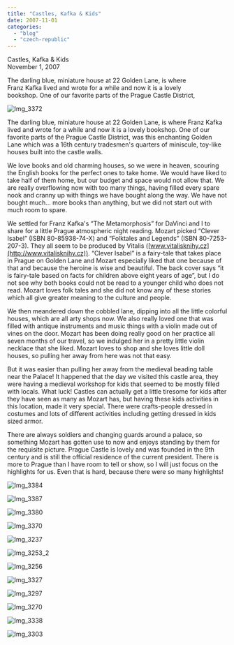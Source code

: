 ```yaml
---
title: "Castles, Kafka & Kids"
date: 2007-11-01
categories: 
  - "blog"
  - "czech-republic"
---
```


Castles, Kafka & Kids  
November 1, 2007

The darling blue, miniature house at 22 Golden Lane, is where  
Franz Kafka lived and wrote for a while and now it is a lovely  
bookshop. One of our favorite parts of the Prague Castle District,

<!--more-->

![Img_3372](https://pub-ac94b3f306b24c0dba4238943c97f2e1.r2.dev/photos/uncategorized/2008/02/24/img_3372.png)

The darling blue, miniature house at 22 Golden Lane, is where Franz Kafka lived and wrote for a while and now it is a lovely bookshop. One of our favorite parts of the Prague Castle District, was this enchanting Golden Lane which was a 16th century tradesmen's quarters of miniscule, toy-like houses built into the castle walls.

We love books and old charming houses, so we were in heaven, scouring the English books for the perfect ones to take home. We would have liked to take half of them home, but our budget and space would not allow that. We are really overflowing now with too many things, having filled every spare nook and cranny up with things we have bought along the way. We have not bought much... more books than anything, but we did not start out with much room to spare.

We settled for Franz Kafka's “The Metamorphosis” for DaVinci and I to share for a little Prague atmospheric night reading. Mozart picked “Clever Isabel” (ISBN 80-85938-74-X) and “Folktales and Legends” (ISBN 80-7253-207-3). They all seem to be produced by Vitalis ([www.vitalisknihy.cz](http://www.vitalisknihy.cz)). “Clever Isabel” is a fairy-tale that takes place in Prague on Golden Lane and Mozart especially liked that one because of that and because the heroine is wise and beautiful. The back cover says “it is fairy-tale based on facts for children above eight years of age”, but I do not see why both books could not be read to a younger child who does not read. Mozart loves folk tales and she did not know any of these stories which all give greater meaning to the culture and people.

We then meandered down the cobbled lane, dipping into all the little colorful houses, which are all arty shops now. We also really loved one that was filled with antique instruments and music things with a violin made out of vines on the door. Mozart has been doing really good on her practice all seven months of our travel, so we indulged her in a pretty little violin necklace that she liked. Mozart loves to shop and she loves little doll houses, so pulling her away from here was not that easy.

But it was easier than pulling her away from the medieval beading table near the Palace! It happened that the day we visited this castle area, they were having a medieval workshop for kids that seemed to be mostly filled with locals. What luck! Castles can actually get a little tiresome for kids after they have seen as many as Mozart has, but having these kids activities in this location, made it very special. There were crafts-people dressed in costumes and lots of different activities including getting dressed in kids sized armor.

There are always soldiers and changing guards around a palace, so something Mozart has gotten use to now and enjoys standing by them for the requisite picture. Prague Castle is lovely and was founded in the 9th century and is still the official residence of the current president. There is more to Prague than I have room to tell or show, so I will just focus on the highlights for us. Even that is hard, because there were so many highlights!

![Img_3384](https://pub-ac94b3f306b24c0dba4238943c97f2e1.r2.dev/photos/uncategorized/2008/02/24/img_3384.png)

![Img_3387](https://pub-ac94b3f306b24c0dba4238943c97f2e1.r2.dev/photos/uncategorized/2008/02/24/img_3387.png)

![Img_3380](https://pub-ac94b3f306b24c0dba4238943c97f2e1.r2.dev/photos/uncategorized/2008/02/24/img_3380.png)

![Img_3370](https://pub-ac94b3f306b24c0dba4238943c97f2e1.r2.dev/photos/uncategorized/2008/02/24/img_3370.png)

![Img_3237](https://pub-ac94b3f306b24c0dba4238943c97f2e1.r2.dev/photos/uncategorized/2008/02/24/img_3237.png)

![Img_3253_2](https://pub-ac94b3f306b24c0dba4238943c97f2e1.r2.dev/photos/uncategorized/2008/02/24/img_3253_2.png)

![Img_3256](https://pub-ac94b3f306b24c0dba4238943c97f2e1.r2.dev/photos/uncategorized/2008/02/24/img_3256.png)

![Img_3327](https://pub-ac94b3f306b24c0dba4238943c97f2e1.r2.dev/photos/uncategorized/2008/02/24/img_3327.png)

![Img_3297](https://pub-ac94b3f306b24c0dba4238943c97f2e1.r2.dev/photos/uncategorized/2008/02/24/img_3297.png)

![Img_3270](https://pub-ac94b3f306b24c0dba4238943c97f2e1.r2.dev/photos/uncategorized/2008/02/24/img_3270.png)

![Img_3338](https://pub-ac94b3f306b24c0dba4238943c97f2e1.r2.dev/photos/uncategorized/2008/02/24/img_3338.png)

![Img_3303](https://pub-ac94b3f306b24c0dba4238943c97f2e1.r2.dev/photos/uncategorized/2008/02/24/img_3303.png)
